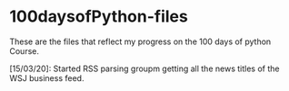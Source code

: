 # 100daysofPython-files
These are the files that reflect my progress on the 100 days of python Course.

[15/03/20]: Started RSS parsing groupm getting all the news titles of the WSJ business feed.
